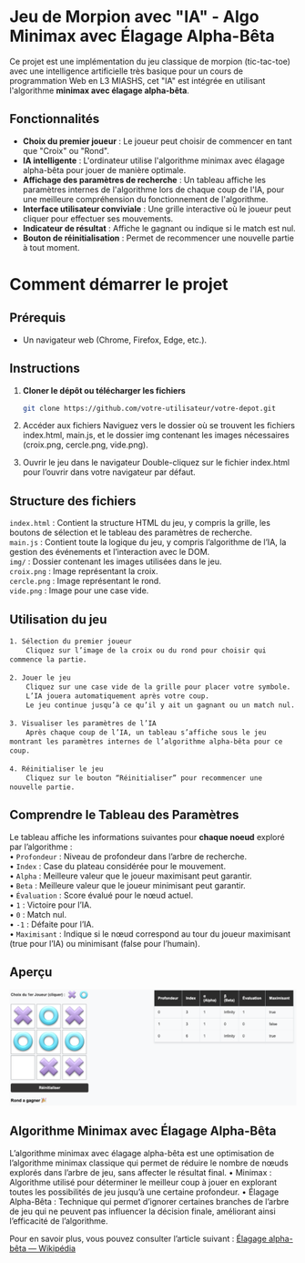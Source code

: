 # Jeu de Morpion avec "IA" - Algo Minimax avec Élagage Alpha-Bêta

Ce projet est une implémentation du jeu classique de morpion (tic-tac-toe) avec une intelligence artificielle très basique pour un cours de programmation Web en L3 MIASHS, cet "IA" est intégrée en utilisant l'algorithme **minimax avec élagage alpha-bêta**.

## Fonctionnalités

- **Choix du premier joueur** : Le joueur peut choisir de commencer en tant que "Croix" ou "Rond".
- **IA intelligente** : L'ordinateur utilise l'algorithme minimax avec élagage alpha-bêta pour jouer de manière optimale.
- **Affichage des paramètres de recherche** : Un tableau affiche les paramètres internes de l'algorithme lors de chaque coup de l'IA, pour une meilleure compréhension du fonctionnement de l'algorithme.
- **Interface utilisateur conviviale** : Une grille interactive où le joueur peut cliquer pour effectuer ses mouvements.
- **Indicateur de résultat** : Affiche le gagnant ou indique si le match est nul.
- **Bouton de réinitialisation** : Permet de recommencer une nouvelle partie à tout moment.

# Comment démarrer le projet

## Prérequis

- Un navigateur web  (Chrome, Firefox, Edge, etc.).

## Instructions

1. **Cloner le dépôt ou télécharger les fichiers**

   ```bash
   git clone https://github.com/votre-utilisateur/votre-depot.git
   ```
2.	Accéder aux fichiers
      Naviguez vers le dossier où se trouvent les fichiers index.html, main.js, et le dossier img contenant les images nécessaires (croix.png, cercle.png, vide.png).
3. Ouvrir le jeu dans le navigateur
      Double-cliquez sur le fichier index.html pour l’ouvrir dans votre navigateur par défaut.

## Structure des fichiers

`index.html` : Contient la structure HTML du jeu, y compris la grille, les boutons de sélection et le tableau des paramètres de recherche.  
`main.js` : Contient toute la logique du jeu, y compris l’algorithme de l’IA, la gestion des événements et l’interaction avec le DOM.  
`img/` : Dossier contenant les images utilisées dans le jeu.  
`croix.png` : Image représentant la croix.  
`cercle.png` : Image représentant le rond.  
`vide.png` : Image pour une case vide.  

## Utilisation du jeu

    1. Sélection du premier joueur
	    Cliquez sur l’image de la croix ou du rond pour choisir qui commence la partie.  

	2. Jouer le jeu
        Cliquez sur une case vide de la grille pour placer votre symbole.
        L’IA jouera automatiquement après votre coup.
	    Le jeu continue jusqu’à ce qu’il y ait un gagnant ou un match nul.
	
    3. Visualiser les paramètres de l’IA
        Après chaque coup de l’IA, un tableau s’affiche sous le jeu montrant les paramètres internes de l’algorithme alpha-bêta pour ce coup.
    
    4. Réinitialiser le jeu
        Cliquez sur le bouton “Réinitialiser” pour recommencer une nouvelle partie.

## Comprendre le Tableau des Paramètres

Le tableau affiche les informations suivantes pour __**chaque noeud**__ exploré par l’algorithme :  
•	`Profondeur` : Niveau de profondeur dans l’arbre de recherche.  
•	`Index` : Case du plateau considérée pour le mouvement.  
•	`Alpha` : Meilleure valeur que le joueur maximisant peut garantir.  
•	`Beta` : Meilleure valeur que le joueur minimisant peut garantir.  
•	`Évaluation` : Score évalué pour le nœud actuel.  
•	`1` : Victoire pour l’IA.  
•	`0` : Match nul.  
•	`-1` : Défaite pour l’IA.  
•	`Maximisant` : Indique si le nœud correspond au tour du joueur maximisant (true pour l’IA) ou minimisant (false pour l’humain).  

## Aperçu

![Image exemple fonctionnement](img/demo_sc/example.png)


## Algorithme Minimax avec Élagage Alpha-Bêta

L’algorithme minimax avec élagage alpha-bêta est une optimisation de l’algorithme minimax classique qui permet de réduire le nombre de nœuds explorés dans l’arbre de jeu, sans affecter le résultat final.
•	Minimax : Algorithme utilisé pour déterminer le meilleur coup à jouer en explorant toutes les possibilités de jeu jusqu’à une certaine profondeur.
•	Élagage Alpha-Bêta : Technique qui permet d’ignorer certaines branches de l’arbre de jeu qui ne peuvent pas influencer la décision finale, améliorant ainsi l’efficacité de l’algorithme.

Pour en savoir plus, vous pouvez consulter l’article suivant : [Élagage alpha-bêta — Wikipédia](https://fr.wikipedia.org/wiki/%C3%89lagage_alpha-b%C3%AAta)
